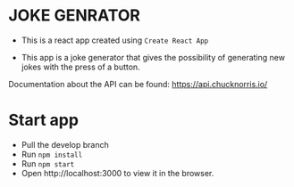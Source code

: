 # JOKE GENRATOR

- This is a react app created using `Create React App`

- This app is a joke generator that gives the possibility of generating new jokes with the press of a button.

Documentation about the API can be found: https://api.chucknorris.io/

# Start app 

- Pull the develop branch
- Run `npm install`
- Run `npm start`
- Open http://localhost:3000 to view it in the browser.


